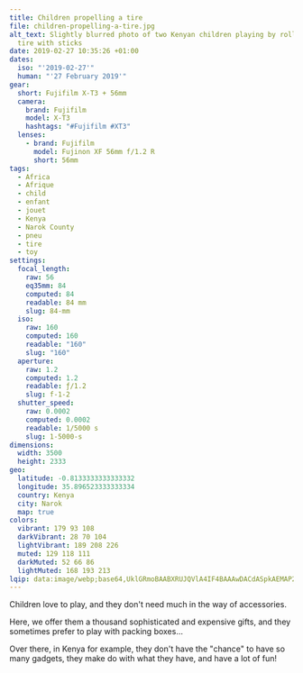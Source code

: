 ```yaml
---
title: Children propelling a tire
file: children-propelling-a-tire.jpg
alt_text: Slightly blurred photo of two Kenyan children playing by rolling a
  tire with sticks
date: 2019-02-27 10:35:26 +01:00
dates:
  iso: "'2019-02-27'"
  human: "'27 February 2019'"
gear:
  short: Fujifilm X-T3 + 56mm
  camera:
    brand: Fujifilm
    model: X-T3
    hashtags: "#Fujifilm #XT3"
  lenses:
    - brand: Fujifilm
      model: Fujinon XF 56mm f/1.2 R
      short: 56mm
tags:
  - Africa
  - Afrique
  - child
  - enfant
  - jouet
  - Kenya
  - Narok County
  - pneu
  - tire
  - toy
settings:
  focal_length:
    raw: 56
    eq35mm: 84
    computed: 84
    readable: 84 mm
    slug: 84-mm
  iso:
    raw: 160
    computed: 160
    readable: "160"
    slug: "160"
  aperture:
    raw: 1.2
    computed: 1.2
    readable: ƒ/1.2
    slug: f-1-2
  shutter_speed:
    raw: 0.0002
    computed: 0.0002
    readable: 1/5000 s
    slug: 1-5000-s
dimensions:
  width: 3500
  height: 2333
geo:
  latitude: -0.8133333333333332
  longitude: 35.896523333333334
  country: Kenya
  city: Narok
  map: true
colors:
  vibrant: 179 93 108
  darkVibrant: 28 70 104
  lightVibrant: 189 208 226
  muted: 129 118 111
  darkMuted: 52 66 86
  lightMuted: 168 193 213
lqip: data:image/webp;base64,UklGRmoBAABXRUJQVlA4IF4BAAAwDACdASpkAEMAP2WiuVizLSYjtfYMWmAsiWVs0FuLAgAUCOCwdefP6zbi4/EOxXe7wpeYHdX0Qd/VkbM4oGSpTXnuVErNw31sK85XafBxAGsn9hhAlrg7Zc6q4d6MRu1951HtZTFgN0+AANnE0IVG3/Q2+ssxaEzTbk/GAvzH4VTjJ8KgZh6W4h4KX19ZcwbmlYBUZ5mRorNdLjfYnpKjDaqHRKkIUrXaLGN5c8YpTP1iUXF1+3OgS318pySmACsVUrWEmJdIW3Q0gM0HzB7/k/VPd2QVV3sgr/nHkLUWCSVmbmDHnV+2gIC7yBuZzb9U741vR8Sl5uEomLKFijgVDuQ8qKsHEfNEVEL6eJLYC3MHaM8YpcOCWCzVnr2O0EFUqinFcrhNnFfhnAvFZQjeOXztrXZkH4aUrd5S89bvkdsX1je0vuan0ejjfb8v2kogB5tL2MvpDB8WnFgAAA==
---
```


Children love to play, and they don't need much in the way of accessories.

Here, we offer them a thousand sophisticated and expensive gifts, and they sometimes prefer to play with packing boxes...

Over there, in Kenya for example, they don't have the "chance" to have so many gadgets, they make do with what they have, and have a lot of fun!
